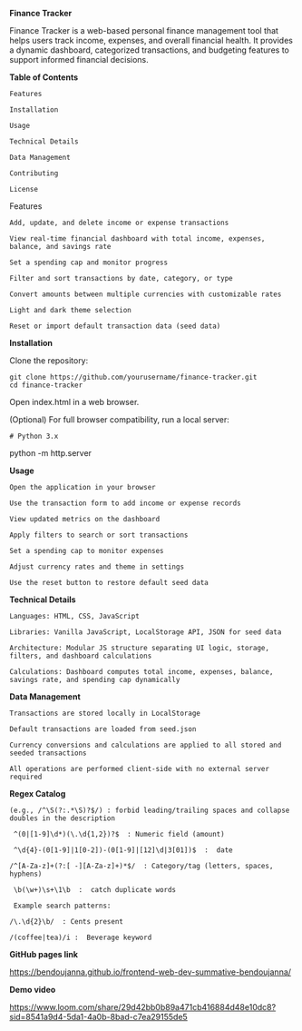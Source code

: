 **Finance Tracker**

Finance Tracker is a web-based personal finance management tool that helps users track income, expenses, and overall financial health. It provides a dynamic dashboard, categorized transactions, and budgeting features to support informed financial decisions.

**Table of Contents**

    Features
    
    Installation
    
    Usage
    
    Technical Details
    
    Data Management
    
    Contributing

    License


Features  

    Add, update, and delete income or expense transactions
    
    View real-time financial dashboard with total income, expenses, balance, and savings rate
    
    Set a spending cap and monitor progress
    
    Filter and sort transactions by date, category, or type
    
    Convert amounts between multiple currencies with customizable rates

    Light and dark theme selection

    Reset or import default transaction data (seed data)

**Installation**

Clone the repository:

    git clone https://github.com/yourusername/finance-tracker.git
    cd finance-tracker


Open index.html in a web browser.

(Optional) For full browser compatibility, run a local server:

    # Python 3.x
python -m http.server

**Usage**

    Open the application in your browser
    
    Use the transaction form to add income or expense records
    
    View updated metrics on the dashboard
    
    Apply filters to search or sort transactions
    
    Set a spending cap to monitor expenses
    
    Adjust currency rates and theme in settings

    Use the reset button to restore default seed data

**Technical Details**

    Languages: HTML, CSS, JavaScript
    
    Libraries: Vanilla JavaScript, LocalStorage API, JSON for seed data
    
    Architecture: Modular JS structure separating UI logic, storage, filters, and dashboard calculations
    
    Calculations: Dashboard computes total income, expenses, balance, savings rate, and spending cap dynamically

**Data Management**

    Transactions are stored locally in LocalStorage
    
    Default transactions are loaded from seed.json
    
    Currency conversions and calculations are applied to all stored and seeded transactions
    
    All operations are performed client-side with no external server required

**Regex Catalog**

    (e.g., /^\S(?:.*\S)?$/) : forbid leading/trailing spaces and collapse doubles in the description
    
     ^(0|[1-9]\d*)(\.\d{1,2})?$  : Numeric field (amount)
    
     ^\d{4}-(0[1-9]|1[0-2])-(0[1-9]|[12]\d|3[01])$  :  date 
    
    /^[A-Za-z]+(?:[ -][A-Za-z]+)*$/  : Category/tag (letters, spaces, hyphens)
    
     \b(\w+)\s+\1\b  :  catch duplicate words
    
     Example search patterns:
    
    /\.\d{2}\b/  : Cents present
    
    /(coffee|tea)/i :  Beverage keyword

**GitHub pages link**

https://bendoujanna.github.io/frontend-web-dev-summative-bendoujanna/


**Demo video**

https://www.loom.com/share/29d42bb0b89a471cb416884d48e10dc8?sid=8541a9d4-5da1-4a0b-8bad-c7ea29155de5
